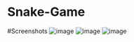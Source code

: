 # Snake-Game
#Screenshots
![image](https://github.com/NagarPratham/Snake-Game/assets/165830244/3d590644-413b-48ef-a390-90b4a34e33e9)
![image](https://github.com/NagarPratham/Snake-Game/assets/165830244/902b5f07-ef0a-426d-aeb4-1fd4eeec17f3)
![image](https://github.com/NagarPratham/Snake-Game/assets/165830244/7b74d6fe-b86c-4237-ac7b-a1d1fb8be681)
